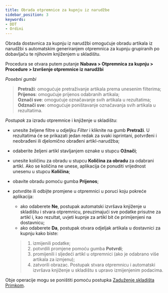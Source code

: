 ```yaml
---
title: Obrada otpremnice za kupnju iz narudžbe
sidebar_position: 3
keywords:
- DDT
- Ordini
---
```


Obrada dostavnica za kupnju iz narudžbi omogućuje obradu artikala iz narudžbi s automatskim generiranjem otpremnica za kupnju grupiranih po dobavljaču te njihovim knjiženjem u skladištu.

Procedura se otvara putem putanje **Nabava > Otpremnica za kupnju > Procedure > Izvršenje otpremnice iz narudžbi**

*Posebni gumbi*

> **Pretraži**: omogućuje pretraživanje artikala prema unesenim filterima;  
> **Prijenos**: omogućuje prijenos odabranih artikala;  
> **Označi sve**: omogućuje označavanje svih artikala u rezultatima;   
> **Odznači sve**: omogućuje poništavanje označavanja svih artikala u rezultatima.   

*Postupak* za izradu otpremnice i knjiženje u skladištu:  
- unesite željene filtre u odjeljku *Filter* i kliknite na gumb **Pretraži**. U rezultatima će se prikazati jedan redak za svaki isprintani, potvrđeni i neobrađeni ili djelomično obrađeni artikl-narudžba;  
- odaberite željeni artikl stavljanjem oznake u stupcu **Ožnači**;  
- unesite količinu za obradu u stupcu **Količina za obradu** za odabrani artikl. Ako se količina ne unese, aplikacija će ponuditi vrijednost unesenu u stupcu **Količina**;  
- obavite obradu pomoću gumba **Prijenos**;  
- potvrdite ili odbijte promjene u otpremnici u poruci koju pokreće aplikacija: 
   - ako odaberete **Ne**, postupak automatski izvršava knjiženje u skladištu i stvara otpremnicu, preuzimajući sve podatke prisutne za artikl i, kao rezultat, uvjeti kupnje za artikl bit će primijenjeni na dostavnicu;
   - ako odaberete **Da**, postupak otvara odjeljak artikala u dostavnici za kupnju kako biste:

    > 1. izmijenili podatke;  
    > 2. potvrdili promjene pomoću gumba **Potvrdi**;  
    > 3. promijenili i sljedeći artikl u otpremnici (ako je odabrano više artikala za izmjenu);  
    > 4. zatvorili obrazac. Postupak stvara otpremnicu i automatski izvršava knjiženje u skladištu s upravo izmijenjenim podacima.

Obje operacije mogu se poništiti pomoću postupka [Zaduženje skladišta Primkom](/docs/purchase/purchase-delivery-note/procedures/load-delivery-notes-on-warehouse). 
